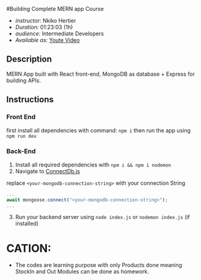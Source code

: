 #Building Complete MERN app Course

[](cover.png)

- *instructor:*     Nkiko Hertier
- *Duration:*       01:23:03 (1h)
- *audience:*       Intermediate Developers
- *Available as:*   [Youte Video](https://youtu.be/1qyaLmXr4BI)

## Description

MERN App built with React front-end, MongoDB as database + Express for building APIs.

## Instructions

### Front End

first install all dependencies with command: `npm i` then run the app using `npm run dev`

### Back-End

1. Install all required dependencies with `npm i && npm i nodemon`
2. Navigate to [ConnectDb.js](./database/ConnectDb.js)

replace `<your-mongodb-connection-string>` with your connection String

```js
...
await mongoose.connect("<your-mongodb-connection-string>");
...

```

3. Run your backend server using `node index.js` or `nodemon index.js` (if installed)


# CATION:

- The codes are learning purpose with only Products done meaning StockIn and Out Modules can be done as homework.